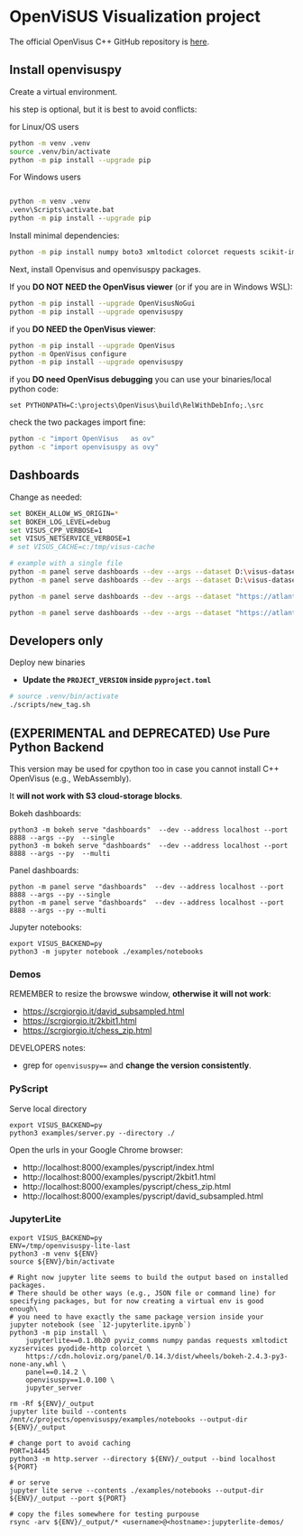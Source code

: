 # OpenViSUS Visualization project

The official OpenVisus C++ GitHub repository is [here](https://github.com/sci-visus/OpenVisus).

## Install openvisuspy

Create a virtual environment. 

his step is optional, but it is best to avoid conflicts:

for Linux/OS users

```bash
python -m venv .venv
source .venv/bin/activate
python -m pip install --upgrade pip
```

For Windows users

```bat

python -m venv .venv
.venv\Scripts\activate.bat
python -m pip install --upgrade pip
```

Install minimal dependencies:

```bash
python -m pip install numpy boto3 xmltodict colorcet requests scikit-image matplotlib bokeh panel jupyter
```

Next, install Openvisus and openvisuspy packages. 


If you **DO NOT NEED the OpenVisus viewer** (or if you are in Windows WSL):

```bash
python -m pip install --upgrade OpenVisusNoGui
python -m pip install --upgrade openvisuspy
```

if you **DO NEED the OpenVisus viewer**:

```bash
python -m pip install --upgrade OpenVisus
python -m OpenVisus configure 
python -m pip install --upgrade openvisuspy
```

if you **DO need OpenVisus debugging** you can use your binaries/local python code:

```
set PYTHONPATH=C:\projects\OpenVisus\build\RelWithDebInfo;.\src

```

check the two packages import fine:

```bash
python -c "import OpenVisus   as ov"
python -c "import openvisuspy as ovy"
```


## Dashboards 


Change as needed:

```bash
set BOKEH_ALLOW_WS_ORIGIN=*
set BOKEH_LOG_LEVEL=debug
set VISUS_CPP_VERBOSE=1
set VISUS_NETSERVICE_VERBOSE=1
# set VISUS_CACHE=c:/tmp/visus-cache

# example with a single file
python -m panel serve dashboards --dev --args --dataset D:\visus-datasets\david_subsampled\visus.idx 
python -m panel serve dashboards --dev --args --dataset D:\visus-datasets\2kbit1\zip\hzorder\visus.idx 

python -m panel serve dashboards --dev --args --dataset "https://atlantis.sci.utah.edu/mod_visus?dataset=david_subsampled&cached=arco" 

python -m panel serve dashboards --dev --args --dataset "https://atlantis.sci.utah.edu/mod_visus?dataset=2kbit1&cached=arco"
```

## Developers only

Deploy new binaries

- **Update the `PROJECT_VERSION` inside `pyproject.toml`**

```bash
# source .venv/bin/activate
./scripts/new_tag.sh
```


## (EXPERIMENTAL and DEPRECATED) Use Pure Python Backend

This version may be used for cpython too in case you cannot install C++ OpenVisus (e.g., WebAssembly).

It **will not work with S3 cloud-storage blocks**.

Bokeh dashboards:

```
python3 -m bokeh serve "dashboards"  --dev --address localhost --port 8888 --args --py  --single
python3 -m bokeh serve "dashboards"  --dev --address localhost --port 8888 --args --py  --multi
```

Panel dashboards:

```
python -m panel serve "dashboards"  --dev --address localhost --port 8888 --args --py --single
python -m panel serve "dashboards"  --dev --address localhost --port 8888 --args --py --multi
```

Jupyter notebooks:

```
export VISUS_BACKEND=py
python3 -m jupyter notebook ./examples/notebooks
```

### Demos

REMEMBER to resize the browswe  window, **otherwise it will not work**:

- https://scrgiorgio.it/david_subsampled.html
- https://scrgiorgio.it/2kbit1.html
- https://scrgiorgio.it/chess_zip.html

DEVELOPERS notes:
- grep for `openvisuspy==` and **change the version consistently**.

### PyScript

Serve local directory

```
export VISUS_BACKEND=py
python3 examples/server.py --directory ./
```

Open the urls in your Google Chrome browser:

- http://localhost:8000/examples/pyscript/index.html 
- http://localhost:8000/examples/pyscript/2kbit1.html 
- http://localhost:8000/examples/pyscript/chess_zip.html 
- http://localhost:8000/examples/pyscript/david_subsampled.html

### JupyterLite

```
export VISUS_BACKEND=py
ENV=/tmp/openvisuspy-lite-last
python3 -m venv ${ENV}
source ${ENV}/bin/activate

# Right now jupyter lite seems to build the output based on installed packages. 
# There should be other ways (e.g., JSON file or command line) for specifying packages, but for now creating a virtual env is good enough\
# you need to have exactly the same package version inside your jupyter notebook (see `12-jupyterlite.ipynb`)
python3 -m pip install \
    jupyterlite==0.1.0b20 pyviz_comms numpy pandas requests xmltodict xyzservices pyodide-http colorcet \
    https://cdn.holoviz.org/panel/0.14.3/dist/wheels/bokeh-2.4.3-py3-none-any.whl \
    panel==0.14.2 \
    openvisuspy==1.0.100 \
    jupyter_server 

rm -Rf ${ENV}/_output 
jupyter lite build --contents /mnt/c/projects/openvisuspy/examples/notebooks --output-dir ${ENV}/_output

# change port to avoid caching
PORT=14445
python3 -m http.server --directory ${ENV}/_output --bind localhost ${PORT}

# or serve
jupyter lite serve --contents ./examples/notebooks --output-dir ${ENV}/_output --port ${PORT} 

# copy the files somewhere for testing purpouse
rsync -arv ${ENV}/_output/* <username>@<hostname>:jupyterlite-demos/
```

